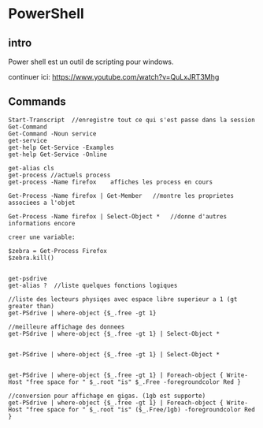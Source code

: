 # PowerShell


## intro

Power shell est un outil de scripting pour windows.

continuer ici:
https://www.youtube.com/watch?v=QuLxJRT3Mhg

## Commands

	Start-Transcript  //enregistre tout ce qui s'est passe dans la session
	Get-Command
	Get-Command -Noun service
	get-service
	get-help Get-Service -Examples
	get-help Get-Service -Online
	
	get-alias cls
	get-process //actuels process
	get-process -Name firefox    affiches les process en cours
	
	Get-Process -Name firefox | Get-Member   //montre les proprietes associees a l'objet
	
	Get-Process -Name firefox | Select-Object *   //donne d'autres informations encore
	
	creer une variable:
	
	$zebra = Get-Process Firefox
	$zebra.kill()
	
	
	get-psdrive
	get-alias ?  //liste quelques fonctions logiques

	//liste des lecteurs physiqes avec espace libre superieur a 1 (gt greater than)
	get-PSdrive | where-object {$_.free -gt 1}
	
	//meilleure affichage des donnees
	get-PSdrive | where-object {$_.free -gt 1} | Select-Object *


	get-PSdrive | where-object {$_.free -gt 1} | Select-Object *	
	
	
	get-PSdrive | where-object {$_.free -gt 1} | Foreach-object { Write-Host "free space for " $_.root "is" $_.Free -foregroundcolor Red }
	
	//conversion pour affichage en gigas. (1gb est supporte)
	get-PSdrive | where-object {$_.free -gt 1} | Foreach-object { Write-Host "free space for " $_.root "is" ($_.Free/1gb) -foregroundcolor Red }